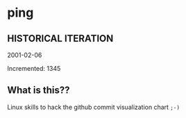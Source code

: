 # ping

## HISTORICAL ITERATION
2001-02-06

Incremented: 1345

## What is this?? 
Linux skills to hack the github commit visualization chart `;-)`

